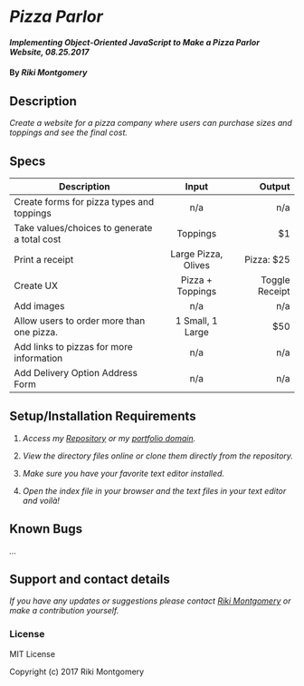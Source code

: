 # _Pizza Parlor_

#### _Implementing Object-Oriented JavaScript to Make a Pizza Parlor Website, 08.25.2017_

#### By _Riki Montgomery_

## Description

_Create a website for a pizza company where users can purchase sizes and toppings and see the final cost._

## Specs

| Description        | Input           | Output  |
| ------------- |:-------------:| -----:|
| Create forms for pizza types and toppings      | n/a | n/a |
| Take values/choices to generate a total cost      | Toppings      |   $1 |
| Print a receipt | Large Pizza, Olives      |    Pizza: $25 |
| Create UX      | Pizza + Toppings | Toggle Receipt |
| Add images      | n/a | n/a |
| Allow users to order more than one pizza.       | 1 Small, 1 Large | $50 |
| Add links to pizzas for more information      | n/a | n/a |
| Add Delivery Option Address Form      | n/a | n/a |

## Setup/Installation Requirements

1. _Access my [Repository](https://github.com/rikimontgomery/pizza-parlor) or my [portfolio domain](https://rikimontgomery.github.io/pizza-parlor/)._

2. _View the directory files online or clone them directly from the repository._

3. _Make sure you have your favorite text editor installed._

4. _Open the index file in your browser and the text files in your text editor and voilà!_

## Known Bugs

_..._

## Support and contact details

_If you have any updates or suggestions please contact [Riki Montgomery] or make a contribution yourself._

[Riki Montgomery]: mailto:mostriki820@gmail.com

### License

MIT License

Copyright (c) 2017 Riki Montgomery
